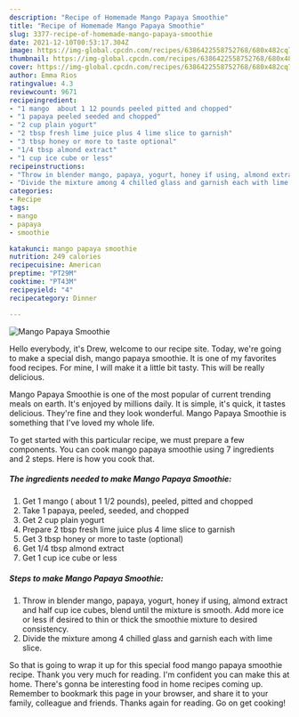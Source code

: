 ```yaml
---
description: "Recipe of Homemade Mango Papaya Smoothie"
title: "Recipe of Homemade Mango Papaya Smoothie"
slug: 3377-recipe-of-homemade-mango-papaya-smoothie
date: 2021-12-10T00:53:17.304Z
image: https://img-global.cpcdn.com/recipes/6386422558752768/680x482cq70/mango-papaya-smoothie-recipe-main-photo.jpg
thumbnail: https://img-global.cpcdn.com/recipes/6386422558752768/680x482cq70/mango-papaya-smoothie-recipe-main-photo.jpg
cover: https://img-global.cpcdn.com/recipes/6386422558752768/680x482cq70/mango-papaya-smoothie-recipe-main-photo.jpg
author: Emma Rios
ratingvalue: 4.3
reviewcount: 9671
recipeingredient:
- "1 mango  about 1 12 pounds peeled pitted and chopped"
- "1 papaya peeled seeded and chopped"
- "2 cup plain yogurt"
- "2 tbsp fresh lime juice plus 4 lime slice to garnish"
- "3 tbsp honey or more to taste optional"
- "1/4 tbsp almond extract"
- "1 cup ice cube or less"
recipeinstructions:
- "Throw in blender mango, papaya, yogurt, honey if using, almond extract and half cup ice cubes, blend until the mixture is smooth. Add more ice or less if desired to thin or thick the smoothie mixture to desired consistency."
- "Divide the mixture among 4 chilled glass and garnish each with lime slice."
categories:
- Recipe
tags:
- mango
- papaya
- smoothie

katakunci: mango papaya smoothie 
nutrition: 249 calories
recipecuisine: American
preptime: "PT29M"
cooktime: "PT43M"
recipeyield: "4"
recipecategory: Dinner

---
```



![Mango Papaya Smoothie](https://img-global.cpcdn.com/recipes/6386422558752768/680x482cq70/mango-papaya-smoothie-recipe-main-photo.jpg)

Hello everybody, it's Drew, welcome to our recipe site. Today, we're going to make a special dish, mango papaya smoothie. It is one of my favorites food recipes. For mine, I will make it a little bit tasty. This will be really delicious.

Mango Papaya Smoothie is one of the most popular of current trending meals on earth. It's enjoyed by millions daily. It is simple, it's quick, it tastes delicious. They're fine and they look wonderful. Mango Papaya Smoothie is something that I've loved my whole life.




To get started with this particular recipe, we must prepare a few components. You can cook mango papaya smoothie using 7 ingredients and 2 steps. Here is how you cook that.

<!--inarticleads1-->

##### The ingredients needed to make Mango Papaya Smoothie:

1. Get 1 mango ( about 1 1/2 pounds), peeled, pitted and chopped
1. Take 1 papaya, peeled, seeded, and chopped
1. Get 2 cup plain yogurt
1. Prepare 2 tbsp fresh lime juice plus 4 lime slice to garnish
1. Get 3 tbsp honey or more to taste (optional)
1. Get 1/4 tbsp almond extract
1. Get 1 cup ice cube or less




<!--inarticleads2-->

##### Steps to make Mango Papaya Smoothie:

1. Throw in blender mango, papaya, yogurt, honey if using, almond extract and half cup ice cubes, blend until the mixture is smooth. Add more ice or less if desired to thin or thick the smoothie mixture to desired consistency.
1. Divide the mixture among 4 chilled glass and garnish each with lime slice.




So that is going to wrap it up for this special food mango papaya smoothie recipe. Thank you very much for reading. I'm confident you can make this at home. There's gonna be interesting food in home recipes coming up. Remember to bookmark this page in your browser, and share it to your family, colleague and friends. Thanks again for reading. Go on get cooking!
